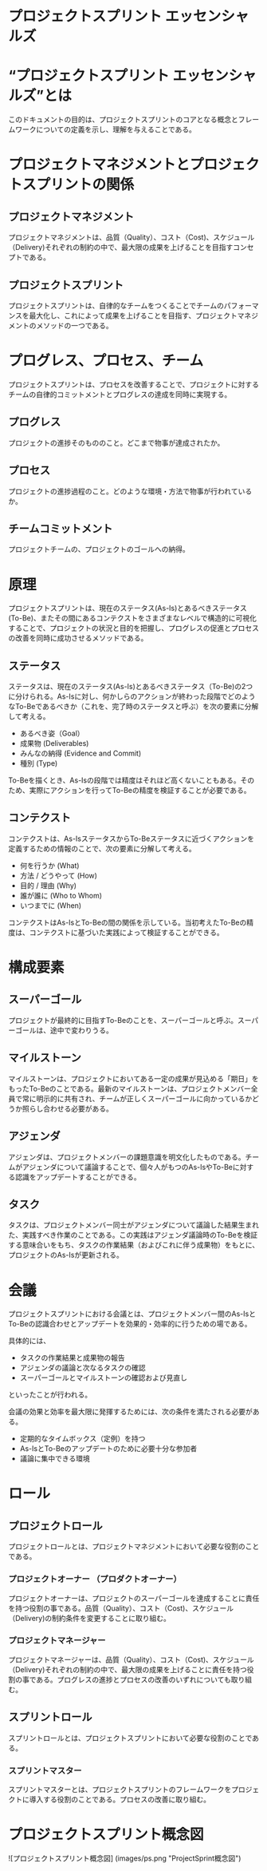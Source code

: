 # プロジェクトスプリント エッセンシャルズ

# “プロジェクトスプリント エッセンシャルズ”とは

このドキュメントの目的は、プロジェクトスプリントのコアとなる概念とフレームワークについての定義を示し、理解を与えることである。


# プロジェクトマネジメントとプロジェクトスプリントの関係


## プロジェクトマネジメント

プロジェクトマネジメントは、品質（Quality）、コスト（Cost)、スケジュール（Delivery)それぞれの制約の中で、最大限の成果を上げることを目指すコンセプトである。


## プロジェクトスプリント

プロジェクトスプリントは、自律的なチームをつくることでチームのパフォーマンスを最大化し、これによって成果を上げることを目指す、プロジェクトマネジメントのメソッドの一つである。

# プログレス、プロセス、チーム

プロジェクトスプリントは、プロセスを改善することで、プロジェクトに対するチームの自律的コミットメントとプログレスの達成を同時に実現する。

## プログレス

プロジェクトの進捗そのもののこと。どこまで物事が達成されたか。

## プロセス
プロジェクトの進捗過程のこと。どのような環境・方法で物事が行われているか。

## チームコミットメント
プロジェクトチームの、プロジェクトのゴールへの納得。


# 原理

プロジェクトスプリントは、現在のステータス(As-Is)とあるべきステータス(To-Be)、またその間にあるコンテクストをさまざまなレベルで構造的に可視化することで、プロジェクトの状況と目的を把握し、プログレスの促進とプロセスの改善を同時に成功させるメソッドである。


## ステータス
ステータスは、現在のステータス(As-Is)とあるべきステータス（To-Be)の2つに分けられる。As-Isに対し、何かしらのアクションが終わった段階でどのようなTo-Beであるべきか（これを、完了時のステータスと呼ぶ）を次の要素に分解して考える。
*   あるべき姿（Goal）
*   成果物 (Deliverables)
*   みんなの納得 (Evidence and Commit)
*   種別 (Type)

To-Beを描くとき、As-Isの段階では精度はそれほど高くないこともある。そのため、実際にアクションを行ってTo-Beの精度を検証することが必要である。


## コンテクスト
コンテクストは、As-IsステータスからTo-Beステータスに近づくアクションを定義するための情報のことで、次の要素に分解して考える。
*   何を行うか (What)
*   方法 / どうやって (How)
*   目的 / 理由 (Why)
*   誰が誰に (Who to Whom)
*   いつまでに (When)

コンテクストはAs-IsとTo-Beの間の関係を示している。当初考えたTo-Beの精度は、コンテクストに基づいた実践によって検証することができる。

# 構成要素

## スーパーゴール
プロジェクトが最終的に目指すTo-Beのことを、スーパーゴールと呼ぶ。スーパーゴールは、途中で変わりうる。

## マイルストーン
マイルストーンは、プロジェクトにおいてある一定の成果が見込める「期日」をもったTo-Beのことである。最新のマイルストーンは、プロジェクトメンバー全員で常に明示的に共有され、チームが正しくスーパーゴールに向かっているかどうか照らし合わせる必要がある。

## アジェンダ
アジェンダは、プロジェクトメンバーの課題意識を明文化したものである。チームがアジェンダについて議論することで、個々人がもつのAs-IsやTo-Beに対する認識をアップデートすることができる。

## タスク
タスクは、プロジェクトメンバー同士がアジェンダについて議論した結果生まれた、実践すべき作業のことである。この実践はアジェンダ議論時のTo-Beを検証する意味合いをもち、タスクの作業結果（およびこれに伴う成果物）をもとに、プロジェクトのAs-Isが更新される。


# 会議

プロジェクトスプリントにおける会議とは、プロジェクトメンバー間のAs-IsとTo-Beの認識合わせとアップデートを効果的・効率的に行うための場である。

具体的には、

*   タスクの作業結果と成果物の報告
*   アジェンダの議論と次なるタスクの確認
*   スーパーゴールとマイルストーンの確認および見直し

といったことが行われる。

会議の効果と効率を最大限に発揮するためには、次の条件を満たされる必要がある。　

* 定期的なタイムボックス（定例）を持つ
* As-IsとTo-Beのアップデートのために必要十分な参加者
* 議論に集中できる環境

# ロール

## プロジェクトロール

プロジェクトロールとは、プロジェクトマネジメントにおいて必要な役割のことである。

### プロジェクトオーナー  （プロダクトオーナー）
プロジェクトオーナーは、プロジェクトのスーパーゴールを達成することに責任を持つ役割の事である。品質（Quality）、コスト（Cost)、スケジュール（Delivery)の制約条件を変更することに取り組む。

### プロジェクトマネージャー
プロジェクトマネージャーは、品質（Quality）、コスト（Cost)、スケジュール（Delivery)それぞれの制約の中で、最大限の成果を上げることに責任を持つ役割の事である。プログレスの進捗とプロセスの改善のいずれについても取り組む。


## スプリントロール
スプリントロールとは、プロジェクトスプリントにおいて必要な役割のことである。

### スプリントマスター
スプリントマスターとは、プロジェクトスプリントのフレームワークをプロジェクトに導入する役割のことである。プロセスの改善に取り組む。

# プロジェクトスプリント概念図
![プロジェクトスプリント概念図] (images/ps.png "ProjectSprint概念図")
